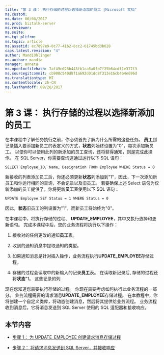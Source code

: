 ```yaml
---
title: "第 3 课： 执行存储的过程以选择新添加的员工 |Microsoft 文档"
ms.custom: 
ms.date: 06/08/2017
ms.prod: biztalk-server
ms.reviewer: 
ms.suite: 
ms.tgt_pltfrm: 
ms.topic: article
ms.assetid: ec7897e9-0c77-41b2-8cc2-61745bd3b028
caps.latest.revision: "4"
author: MandiOhlinger
ms.author: mandia
manager: anneta
ms.openlocfilehash: 7af49c026b443fb1ca6a0fb7f35b64cdf1e377f3
ms.sourcegitcommit: cb908c540d8f1a692d01dc8f313e16cb4b4e696d
ms.translationtype: MT
ms.contentlocale: zh-CN
ms.lasthandoff: 09/20/2017
---
```

# <a name="lesson-3-execute-a-stored-procedure-to-select-new-employees-added"></a>第 3 课： 执行存储的过程以选择新添加的员工
在本课程中了解任务执行之前，你必须首先了解为什么所需的这些任务。 **员工**到记录插入要添加新员工的表定义的方式，**状态**列始终设置为"0"，每次添加新员工。 以便你可以使用此列的新添加的员工查询，还将获得通知，则是完成此操作。 在 SQL Server，你需要查询这通过运行以下 SQL 语句：  
  
```  
SELECT Employee_ID, Name, Designation FROM Employee WHERE Status = 0  
```  
  
 新接收的列表添加员工后，你还必须更新**状态**列添加到"1"，因此，下一次添加新员工和你运行相同的查询，不会记录以及旧员工。 若要确保上述 Select 语句为仅新添加的员工提供了，你将更新**员工**表使用以下 SQL 语句：  
  
```  
UPDATE Employee SET Status = 1 WHERE Status = 0  
```  
  
 因此，**状态**旧员工的列设置为"1"，而新员工将始终为"0"。  
  
 在本课程中，将执行存储的过程、 **UPDATE_EMPLOYEE**，其中又执行选择和更新语句。 完成本课程中后，您的业务流程将执行以下操作：  
  
1.  接收对的任何更改的通知**员工**表。  
  
2.  收到的通知消息中提取通知的类型。  
  
3.  如果通知消息是针对插入操作，业务流程执行**UPDATE_EMPLOYEE**存储过程。  
  
4.  存储的过程会读取中的新输入的记录**员工**表。 在读取新记录后, 存储的过程还将**状态**"1。 这些记录的列  
  
 现在您知道您需要执行存储的过程。 你现在需要考虑如何执行此业务流程的一部分。 业务流程需要的请求消息**UPDATE_EMPLOYEE**存储过程。 在本教程中，你将创建一个自定义类库，将动态创建消息，然后将其提供给业务流程。 业务流程收到消息后，它将消息发送到 SQL Server 使用的 SQL 适配器和接收响应。  
  
## <a name="in-this-section"></a>本节内容  
  
-   [步骤 1： 为 UPDATE_EMPLOYEE 创建请求消息存储过程](../../adapters-and-accelerators/adapter-sql/step-1-create-the-request-message-for-update-employee-stored-procedure.md)  
  
-   [步骤 2： 将请求消息发送到 SQL Server，并接收响应](../../adapters-and-accelerators/adapter-sql/step-2-send-the-request-message-to-sql-server-and-receive-response.md)